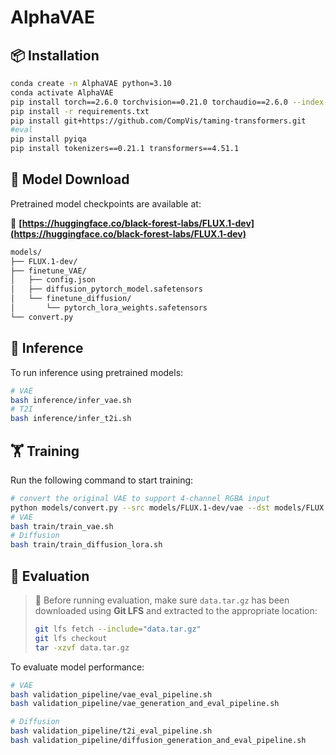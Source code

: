 # AlphaVAE

## 📦 Installation

```bash
conda create -n AlphaVAE python=3.10
conda activate AlphaVAE
pip install torch==2.6.0 torchvision==0.21.0 torchaudio==2.6.0 --index-url https://download.pytorch.org/whl/cu124
pip install -r requirements.txt
pip install git+https://github.com/CompVis/taming-transformers.git
#eval
pip install pyiqa
pip install tokenizers==0.21.1 transformers==4.51.1
```

## 🔽 Model Download

Pretrained model checkpoints are available at:

🔗 **[https://huggingface.co/black-forest-labs/FLUX.1-dev](https://huggingface.co/black-forest-labs/FLUX.1-dev)**

```bash
models/
├── FLUX.1-dev/
├── finetune_VAE/
│   ├── config.json
│   ├── diffusion_pytorch_model.safetensors
│   └── finetune_diffusion/
│       └── pytorch_lora_weights.safetensors
└── convert.py
```

## 🚀 Inference

To run inference using pretrained models:

```bash
# VAE
bash inference/infer_vae.sh
# T2I
bash inference/infer_t2i.sh
```

## 🏋️ Training

Run the following command to start training:

```bash
# convert the original VAE to support 4-channel RGBA input
python models/convert.py --src models/FLUX.1-dev/vae --dst models/FLUX.1-dev/rgba_vae
# VAE
bash train/train_vae.sh
# Diffusion
bash train/train_diffusion_lora.sh
```

## 🧪 Evaluation

> 📂 Before running evaluation, make sure `data.tar.gz` has been downloaded using **Git LFS** and extracted to the appropriate location:
>
> ```bash
> git lfs fetch --include="data.tar.gz"
> git lfs checkout
> tar -xzvf data.tar.gz
> ```

To evaluate model performance:

```bash
# VAE
bash validation_pipeline/vae_eval_pipeline.sh
bash validation_pipeline/vae_generation_and_eval_pipeline.sh

# Diffusion
bash validation_pipeline/t2i_eval_pipeline.sh
bash validation_pipeline/diffusion_generation_and_eval_pipeline.sh
```

